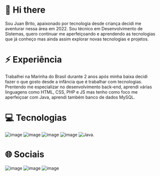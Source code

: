 # 👋 Hi there

Sou Juan Brito, apaixonado por tecnologia desde criança decidi me aventurar nessa área em 2022. Sou técnico em Desenvolvimento de Sistemas, quero continuar me aperfeiçoando e aprendendo as tecnologias que já conheço mas ainda assim explorar novas tecnologias e projetos.


# ⚡ Experiência

Trabalhei na Marinha do Brasil durante 2 anos após minha baixa decidi fazer o que gosto desde a infância que é trabalhar com tecnologias. Prentendo me especializar no desenvolvimento back-end, aprendi várias linguagens como HTML, CSS, PHP e JS mas tenho como foco me aperfeiçoar com Java, aprendi também banco de dados MySQL. 


# 💻 Tecnologias

![image](https://img.shields.io/badge/MySQL-005C84?style=for-the-badge&logo=mysql&logoColor=white) ![image](https://img.shields.io/badge/HTML5-E34F26?style=for-the-badge&logo=html5&logoColor=white) ![image](https://img.shields.io/badge/CSS3-1572B6?style=for-the-badge&logo=css3&logoColor=white) ![image](https://img.shields.io/badge/JavaScript-323330?style=for-the-badge&logo=javascript&logoColor=F7DF1E) ![Java](https://img.shields.io/badge/java-%23ED8B00.svg?style=for-the-badge&logo=openjdk&logoColor=white).


# 🌐 Sociais
![image](https://img.shields.io/badge/LinkedIn-0077B5?style=for-the-badge&logo=linkedin&logoColor=white) ![image](https://img.shields.io/badge/X-000000?style=for-the-badge&logo=x&logoColor=white) ![image](https://img.shields.io/badge/Instagram-E4405F?style=for-the-badge&logo=instagram&logoColor=white) 


